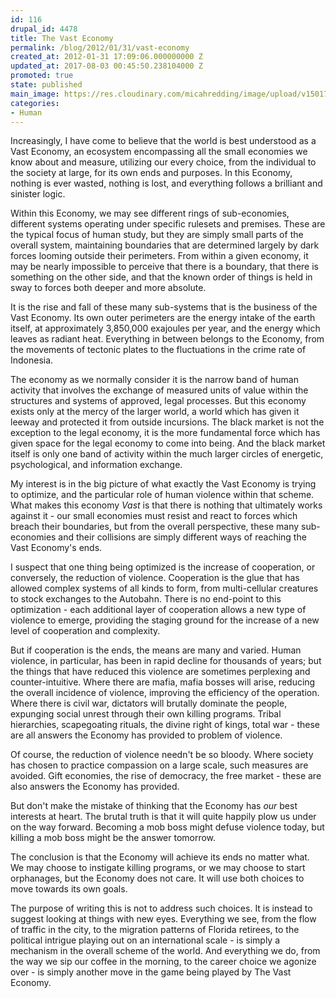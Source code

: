 ```yaml
---
id: 116
drupal_id: 4478
title: The Vast Economy
permalink: /blog/2012/01/31/vast-economy
created_at: 2012-01-31 17:09:06.000000000 Z
updated_at: 2017-08-03 00:45:50.238104000 Z
promoted: true
state: published
main_image: https://res.cloudinary.com/micahredding/image/upload/v1501721146/cfdmk5e2vkpkvxohq6bb.jpg
categories:
- Human
---
```

Increasingly, I have come to believe that the world is best understood as a Vast Economy, an ecosystem encompassing all the small economies we know about and measure, utilizing our every choice, from the individual to the society at large, for its own ends and purposes. In this Economy, nothing is ever wasted, nothing is lost, and everything follows a brilliant and sinister logic.

Within this Economy, we may see different rings of sub-economies, different systems operating under specific rulesets and premises. These are the typical focus of human study, but they are simply small parts of the overall system, maintaining boundaries that are determined largely by dark forces looming outside their perimeters. From within a given economy, it may be nearly impossible to perceive that there is a boundary, that there is something on the other side, and that the known order of things is held in sway to forces both deeper and more absolute.

It is the rise and fall of these many sub-systems that is the business of the Vast Economy. Its own outer perimeters are the energy intake of the earth itself, at approximately 3,850,000 exajoules per year, and the energy which leaves as radiant heat. Everything in between belongs to the Economy, from the movements of tectonic plates to the fluctuations in the crime rate of Indonesia.

The economy as we normally consider it is the narrow band of human activity that involves the exchange of measured units of value within the structures and systems of approved, legal processes. But this economy exists only at the mercy of the larger world, a world which has given it leeway and protected it from outside incursions. The black market is not the exception to the legal economy, it is the more fundamental force which has given space for the legal economy to come into being. And the black market itself is only one band of activity within the much larger circles of energetic, psychological, and information exchange.

My interest is in the big picture of what exactly the Vast Economy is trying to optimize, and the particular role of human violence within that scheme. What makes this economy *Vast* is that there is nothing that ultimately works against it - our small economies must resist and react to forces which breach their boundaries, but from the overall perspective, these many sub-economies and their collisions are simply different ways of reaching the Vast Economy's ends.

I suspect that one thing being optimized is the increase of cooperation, or conversely, the reduction of violence. Cooperation is the glue that has allowed complex systems of all kinds to form, from multi-cellular creatures to stock exchanges to the Autobahn. There is no end-point to this optimization - each additional layer of cooperation allows a new type of violence to emerge, providing the staging ground for the increase of a new level of cooperation and complexity.

But if cooperation is the ends, the means are many and varied. Human violence, in particular, has been in rapid decline for thousands of years; but the things that have reduced this violence are sometimes perplexing and counter-intuitive. Where there are mafia, mafia bosses will arise, reducing the overall incidence of violence, improving the efficiency of the operation. Where there is civil war, dictators will brutally dominate the people, expunging social unrest through their own killing programs. Tribal hierarchies, scapegoating rituals, the divine right of kings, total war - these are all answers the Economy has provided to problem of violence.

Of course, the reduction of violence needn't be so bloody. Where society has chosen to practice compassion on a large scale, such measures are avoided. Gift economies, the rise of democracy, the free market - these are also answers the Economy has provided.

But don't make the mistake of thinking that the Economy has *our* best interests at heart. The brutal truth is that it will quite happily plow us under on the way forward. Becoming a mob boss might defuse violence today, but killing a mob boss might be the answer tomorrow.

The conclusion is that the Economy will achieve its ends no matter what. We may choose to instigate killing programs, or we may choose to start orphanages, but the Economy does not care. It will use both choices to move towards its own goals. 

The purpose of writing this is not to address such choices. It is instead to suggest looking at things with new eyes. Everything we see, from the flow of traffic in the city, to the migration patterns of Florida retirees, to the political intrigue playing out on an international scale - is simply a mechanism in the overall scheme of the world. And everything we do, from the way we sip our coffee in the morning, to the career choice we agonize over - is simply another move in the game being played by The Vast Economy.
